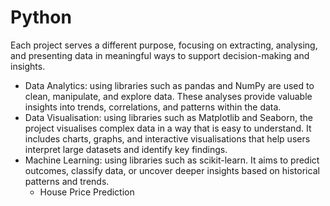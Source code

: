 # Python
Each project serves a different purpose, focusing on extracting, analysing, and presenting data in meaningful ways to support decision-making and insights.
- Data Analytics: using libraries such as pandas and NumPy are used to clean, manipulate, and explore data. These analyses provide valuable insights into trends, correlations, and patterns within the data.
- Data Visualisation: using libraries such as Matplotlib and Seaborn, the project visualises complex data in a way that is easy to understand. It includes charts, graphs, and interactive visualisations that help users interpret large datasets and identify key findings.
- Machine Learning: using libraries such as scikit-learn. It aims to predict outcomes, classify data, or uncover deeper insights based on historical patterns and trends.
  - House Price Prediction
